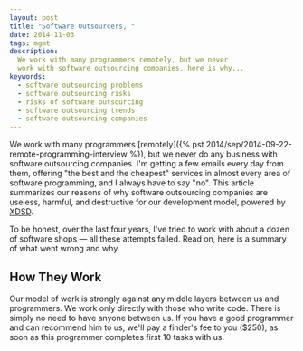 ```yaml
---
layout: post
title: "Software Outsourcers, "
date: 2014-11-03
tags: mgmt
description:
  We work with many programmers remotely, but we never
  work with software outsourcing companies, here is why...
keywords:
  - software outsourcing problems
  - software outsourcing risks
  - risks of software outsourcing
  - software outsourcing trends
  - software outsourcing companies
---
```


We work with many programmers
[remotely]({% pst 2014/sep/2014-09-22-remote-programming-interview %}),
but we never do any business with software outsourcing companies. I'm getting
a few emails every day from them, offering "the best and the cheapest"
services in almost every area of software programming, and I always
have to say "no". This article summarizes our reasons of why
software outsourcing companies are useless, harmful,
and destructive for our development model, powered by
[XDSD](http://www.xdsd.org).

To be honest, over the last four years, I've tried to work with about a dozen
of software shops &mdash; all these attempts failed. Read on, here
is a summary of what went wrong and why.

<!--more-->

## How They Work

Our model of work is strongly against any middle layers between us and programmers. We work only directly with those who write code. There is simply no need to have anyone between us. If you have a good programmer and can recommend him to us, we'll pay a finder's fee to you ($250), as soon as this programmer completes first 10 tasks with us.
